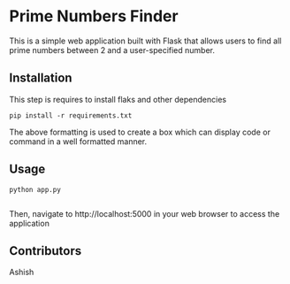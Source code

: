 # Prime Numbers Finder
This is a simple web application built with Flask that allows users to find all prime numbers between 2 and a user-specified number. 

## Installation
This step is requires to install flaks and other dependencies

````
pip install -r requirements.txt
````

The above formatting is used to create a box which can display code or command in a well formatted manner.


## Usage


````
python app.py
        
````
Then, navigate to http://localhost:5000 in your web browser to access the application

## Contributors 
 Ashish

